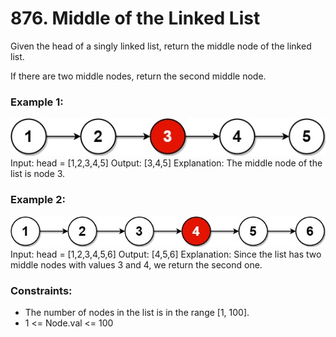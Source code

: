 # 876. Middle of the Linked List
Given the head of a singly linked list, return the middle node of the linked list.

If there are two middle nodes, return the second middle node.

### Example 1:
![](images/lc-midlist1.jpg)
Input: head = [1,2,3,4,5]
Output: [3,4,5]
Explanation: The middle node of the list is node 3.

### Example 2:
![](images/lc-midlist2.jpg)
Input: head = [1,2,3,4,5,6]
Output: [4,5,6]
Explanation: Since the list has two middle nodes with values 3 and 4, we return the second one.
 
### Constraints:
- The number of nodes in the list is in the range [1, 100].
- 1 <= Node.val <= 100
